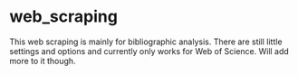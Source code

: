 # web_scraping
This web scraping is mainly for bibliographic analysis. There are still little settings and options and currently only works for Web of Science. Will add more to it though.
